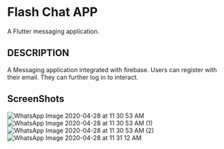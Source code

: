 # Flash Chat APP

A Flutter messaging application.

## DESCRIPTION

A Messaging application integrated with firebase.
Users can register with their email. They can further log in to interact.

## ScreenShots

![WhatsApp Image 2020-04-28 at 11 30 53 AM](https://user-images.githubusercontent.com/45023388/80452602-3d73c480-8944-11ea-8d6a-14ada17f081a.jpeg)
![WhatsApp Image 2020-04-28 at 11 30 53 AM (1)](https://user-images.githubusercontent.com/45023388/80452607-3ea4f180-8944-11ea-872a-e60dfa5f60cc.jpeg)
![WhatsApp Image 2020-04-28 at 11 30 53 AM (2)](https://user-images.githubusercontent.com/45023388/80452609-3f3d8800-8944-11ea-9f65-253383ee16fc.jpeg)
![WhatsApp Image 2020-04-28 at 11 31 12 AM](https://user-images.githubusercontent.com/45023388/80452611-3fd61e80-8944-11ea-9cca-200d86cd78ce.jpeg)
